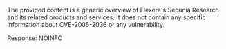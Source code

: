 The provided content is a generic overview of Flexera's Secunia Research and its related products and services. It does not contain any specific information about CVE-2006-2036 or any vulnerability.

Response: NOINFO